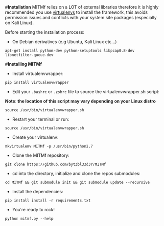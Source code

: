 #**Installation**
MITMf relies on a LOT of external libraries therefore it is highly recommended you use [virtualenvs](http://docs.python-guide.org/en/latest/dev/virtualenvs/) to install the framework, this avoids permission issues and conflicts with your system site packages (especially on Kali Linux).

Before starting the installation process:

- On Debian derivatives (e.g Ubuntu, Kali Linux etc...)

```
apt-get install python-dev python-setuptools libpcap0.8-dev libnetfilter-queue-dev
``` 

#**Installing MITMf**
- Install virtualenvwrapper: 

```
pip install virtualenvwrapper
```

- Edit your ```.bashrc``` or ```.zshrc``` file to source the virtualenvwrapper.sh script:

**Note: the location of this script may vary depending on your Linux distro**
```
source /usr/bin/virtualenvwrapper.sh
```

- Restart your terminal or run: 

```
source /usr/bin/virtualenvwrapper.sh
```

- Create your virtualenv: 

```
mkvirtualenv MITMf -p /usr/bin/python2.7
```

- Clone the MITMf repository: 

```
git clone https://github.com/byt3bl33d3r/MITMf
```

- cd into the directory, initialize and clone the repos submodules: 

```
cd MITMf && git submodule init && git submodule update --recursive
```

-  Install the dependencies: 

```
pip install install -r requirements.txt
```

- You're ready to rock! 
```
python mitmf.py --help
```

 